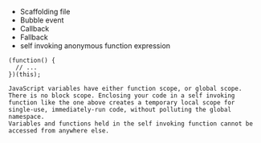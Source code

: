 * Scaffolding file
* Bubble event
* Callback
* Fallback
* self invoking anonymous function expression
```
(function() {
  // ...
})(this);

JavaScript variables have either function scope, or global scope. There is no block scope. Enclosing your code in a self invoking function like the one above creates a temporary local scope for single-use, immediately-run code, without polluting the global namespace. 
Variables and functions held in the self invoking function cannot be accessed from anywhere else.
```
